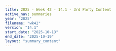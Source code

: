 ```yaml
---
title: 2025 - Week 42 - 14.1 - 3rd Party Content
active_nav: summaries
year: "2025"
filename: "wk42"
version: "14.1"
start_date: "2025-10-13"
end_date: "2025-10-19"
layout: "summary_content"
---
```

